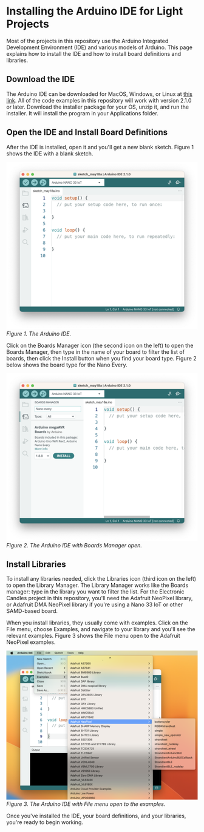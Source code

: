 # Installing the Arduino IDE for Light Projects

Most of the projects in this repository use the Arduino Integrated Development Environment (IDE) and various models of Arduino. This page explains how to install the IDE and how to install board definitions and libraries. 

## Download the IDE

The Arduino IDE can be downloaded for MacOS, Windows, or Linux at [this link](https://www.arduino.cc/en/software). All of the code examples in this repository will work with version 2.1.0 or later. Download the installer package for your OS, unzip it, and run the installer. It will install the program in your Applications folder. 

## Open the IDE and Install Board Definitions

After the IDE is installed, open it and you'll get a new blank sketch. Figure 1 shows the IDE with a blank sketch.

![Screenshot of the Arduino IDE](img/arduino-ide.png) 
_Figure 1. The Arduino IDE._

Click on the Boards Manager icon (the second icon on the left) to open the Boards Manager, then type in the name of your board to filter the list of boards, then click the Install button when you find your board type. Figure 2 below shows the board type for the Nano Every.

![Screenshot of the Arduino IDE Boards Manager](img/arduino-ide-boards-manager.png) 
_Figure 2. The Arduino IDE with Boards Manager open._

## Install Libraries

To install any libraries needed, click the Libraries icon (third icon on the left) to open the Library Manager. The Library Manager works like the Boards manager: type in the library you want to filter the list. For the Electronic Candles project in this repository, you'll need the Adafruit NeoPixel library, or Adafruit DMA NeoPixel library if you're using a Nano 33 IoT or other SAMD-based board.

When you install libraries, they usually come with examples. Click on the File menu, choose Examples, and navigate to your library and you'll see the relevant examples. Figure 3 shows the File menu open to the Adafruit NeoPixel examples. 

![Screenshot of the Arduino IDE with Examples open](img/arduino-ide-examples-menu.png) 
_Figure 3. The Arduino IDE with File menu open to the examples._

Once you've installed the IDE, your board definitions, and your libraries, you're ready to begin working.